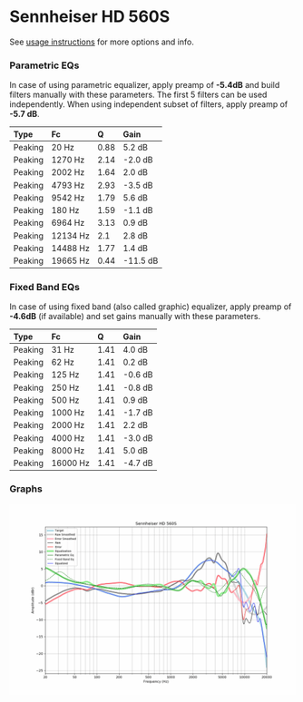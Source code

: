 # Sennheiser HD 560S
See [usage instructions](https://github.com/jaakkopasanen/AutoEq#usage) for more options and info.

### Parametric EQs
In case of using parametric equalizer, apply preamp of **-5.4dB** and build filters manually
with these parameters. The first 5 filters can be used independently.
When using independent subset of filters, apply preamp of **-5.7 dB**.

| Type    | Fc       |    Q | Gain     |
|:--------|:---------|:-----|:---------|
| Peaking | 20 Hz    | 0.88 | 5.2 dB   |
| Peaking | 1270 Hz  | 2.14 | -2.0 dB  |
| Peaking | 2002 Hz  | 1.64 | 2.0 dB   |
| Peaking | 4793 Hz  | 2.93 | -3.5 dB  |
| Peaking | 9542 Hz  | 1.79 | 5.6 dB   |
| Peaking | 180 Hz   | 1.59 | -1.1 dB  |
| Peaking | 6964 Hz  | 3.13 | 0.9 dB   |
| Peaking | 12134 Hz | 2.1  | 2.8 dB   |
| Peaking | 14488 Hz | 1.77 | 1.4 dB   |
| Peaking | 19665 Hz | 0.44 | -11.5 dB |

### Fixed Band EQs
In case of using fixed band (also called graphic) equalizer, apply preamp of **-4.6dB**
(if available) and set gains manually with these parameters.

| Type    | Fc       |    Q | Gain    |
|:--------|:---------|:-----|:--------|
| Peaking | 31 Hz    | 1.41 | 4.0 dB  |
| Peaking | 62 Hz    | 1.41 | 0.2 dB  |
| Peaking | 125 Hz   | 1.41 | -0.6 dB |
| Peaking | 250 Hz   | 1.41 | -0.8 dB |
| Peaking | 500 Hz   | 1.41 | 0.9 dB  |
| Peaking | 1000 Hz  | 1.41 | -1.7 dB |
| Peaking | 2000 Hz  | 1.41 | 2.2 dB  |
| Peaking | 4000 Hz  | 1.41 | -3.0 dB |
| Peaking | 8000 Hz  | 1.41 | 5.0 dB  |
| Peaking | 16000 Hz | 1.41 | -4.7 dB |

### Graphs
![](./Sennheiser%20HD%20560S.png)